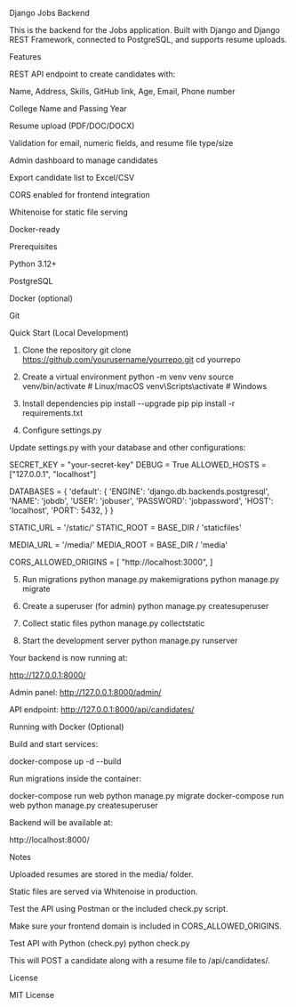 Django Jobs Backend

This is the backend for the Jobs application. Built with Django and Django REST Framework, connected to PostgreSQL, and supports resume uploads.

Features

REST API endpoint to create candidates with:

Name, Address, Skills, GitHub link, Age, Email, Phone number

College Name and Passing Year

Resume upload (PDF/DOC/DOCX)

Validation for email, numeric fields, and resume file type/size

Admin dashboard to manage candidates

Export candidate list to Excel/CSV

CORS enabled for frontend integration

Whitenoise for static file serving

Docker-ready

Prerequisites

Python 3.12+

PostgreSQL

Docker (optional)

Git

Quick Start (Local Development)
1. Clone the repository
git clone https://github.com/yourusername/yourrepo.git
cd yourrepo

2. Create a virtual environment
python -m venv venv
source venv/bin/activate      # Linux/macOS
venv\Scripts\activate         # Windows

3. Install dependencies
pip install --upgrade pip
pip install -r requirements.txt

4. Configure settings.py

Update settings.py with your database and other configurations:

SECRET_KEY = "your-secret-key"
DEBUG = True
ALLOWED_HOSTS = ["127.0.0.1", "localhost"]

DATABASES = {
    'default': {
        'ENGINE': 'django.db.backends.postgresql',
        'NAME': 'jobdb',
        'USER': 'jobuser',
        'PASSWORD': 'jobpassword',
        'HOST': 'localhost',
        'PORT': 5432,
    }
}

STATIC_URL = '/static/'
STATIC_ROOT = BASE_DIR / 'staticfiles'

MEDIA_URL = '/media/'
MEDIA_ROOT = BASE_DIR / 'media'

CORS_ALLOWED_ORIGINS = [
    "http://localhost:3000",
]

5. Run migrations
python manage.py makemigrations
python manage.py migrate

6. Create a superuser (for admin)
python manage.py createsuperuser

7. Collect static files
python manage.py collectstatic

8. Start the development server
python manage.py runserver


Your backend is now running at:

http://127.0.0.1:8000/


Admin panel: http://127.0.0.1:8000/admin/

API endpoint: http://127.0.0.1:8000/api/candidates/

Running with Docker (Optional)

Build and start services:

docker-compose up -d --build


Run migrations inside the container:

docker-compose run web python manage.py migrate
docker-compose run web python manage.py createsuperuser


Backend will be available at:

http://localhost:8000/

Notes

Uploaded resumes are stored in the media/ folder.

Static files are served via Whitenoise in production.

Test the API using Postman or the included check.py script.

Make sure your frontend domain is included in CORS_ALLOWED_ORIGINS.

Test API with Python (check.py)
python check.py


This will POST a candidate along with a resume file to /api/candidates/.

License

MIT License